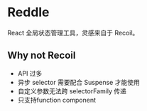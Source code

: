# Reddle
React 全局状态管理工具，灵感来自于 Recoil。

## Why not Recoil

* API 过多
* 异步 selector 需要配合 Suspense 才能使用
* 自定义参数无法跨 selectorFamily 传递
* 只支持function component
